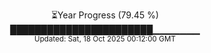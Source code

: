 <p align="center">
⏳Year Progress (79.45 %)<br>
███████████████████████▁▁▁▁▁▁▁ <br>
<sub>Updated: Sat, 18 Oct 2025 00:12:00 GMT</sub>
</p>

